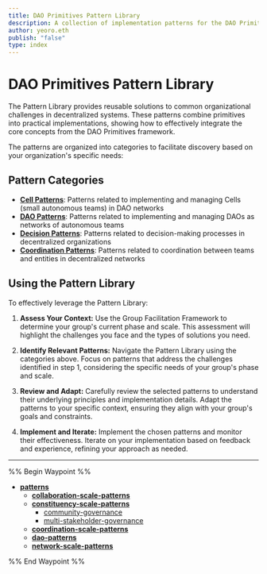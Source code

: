 ```yaml
---
title: DAO Primitives Pattern Library
description: A collection of implementation patterns for the DAO Primitives framework
author: yeoro.eth
publish: "false"
type: index
---
```


# DAO Primitives Pattern Library

The Pattern Library provides reusable solutions to common organizational challenges in decentralized systems. These patterns combine primitives into practical implementations, showing how to effectively integrate the core concepts from the DAO Primitives framework.

The patterns are organized into categories to facilitate discovery based on your organization's specific needs:

## Pattern Categories

- **[Cell Patterns](collaboration-scale-patterns.md)**: Patterns related to implementing and managing Cells (small autonomous teams) in DAO networks
- **[DAO Patterns](dao-patterns.md)**: Patterns related to implementing and managing DAOs as networks of autonomous teams
- **[Decision Patterns](decision-patterns/decision-patterns.md)**: Patterns related to decision-making processes in decentralized organizations
- **[Coordination Patterns](coordination-scale-patterns.md)**: Patterns related to coordination between teams and entities in decentralized networks

## Using the Pattern Library

To effectively leverage the Pattern Library:

1. **Assess Your Context:** Use the Group Facilitation Framework to determine your group's current phase and scale. This assessment will highlight the challenges you face and the types of solutions you need.

2. **Identify Relevant Patterns:** Navigate the Pattern Library using the categories above. Focus on patterns that address the challenges identified in step 1, considering the specific needs of your group's phase and scale.

3. **Review and Adapt:** Carefully review the selected patterns to understand their underlying principles and implementation details. Adapt the patterns to your specific context, ensuring they align with your group's goals and constraints.

4. **Implement and Iterate:** Implement the chosen patterns and monitor their effectiveness. Iterate on your implementation based on feedback and experience, refining your approach as needed.

---

%% Begin Waypoint %%
- **[patterns](./patterns.md)**
  - **[collaboration-scale-patterns](./collaboration-scale-patterns/collaboration-scale-patterns.md)**
  - **[constituency-scale-patterns](./constituency-scale-patterns/constituency-scale-patterns.md)**
    - [community-governance](./constituency-scale-patterns/community-governance.md)
    - [multi-stakeholder-governance](./constituency-scale-patterns/multi-stakeholder-governance.md)
  - **[coordination-scale-patterns](./coordination-scale-patterns/coordination-scale-patterns.md)**
  - **[dao-patterns](./dao-patterns/dao-patterns.md)**
  - **[network-scale-patterns](./network-scale-patterns/network-scale-patterns.md)**

%% End Waypoint %%
